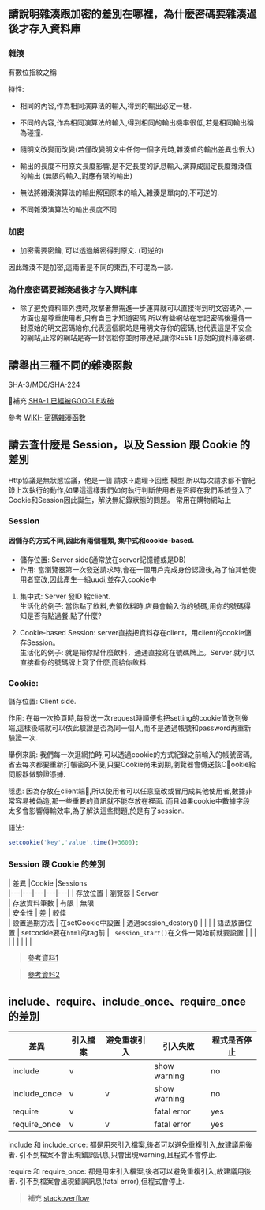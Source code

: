 ## 請說明雜湊跟加密的差別在哪裡，為什麼密碼要雜湊過後才存入資料庫

### 雜湊
有數位指紋之稱

特性:
- 相同的內容,作為相同演算法的輸入,得到的輸出必定一樣.

- 不同的內容,作為相同演算法的輸入,得到相同的輸出機率很低,若是相同輸出稱為碰撞. 

- 隨明文改變而改變(若僅改變明文中任何一個字元時,雜湊值的輸出差異也很大)

- 輸出的長度不用原文長度影響,是不定長度的訊息輸入,演算成固定長度雜湊值的輸出 (無限的輸入,對應有限的輸出)

- 無法將雜湊演算法的輸出解回原本的輸入,雜湊是單向的,不可逆的.

- 不同雜湊演算法的輸出長度不同

### 加密

- 加密需要密鑰, 可以透過解密得到原文. (可逆的)

因此雜湊不是加密,這兩者是不同的東西,不可混為一談.

### 為什麼密碼要雜湊過後才存入資料庫

- 除了避免資料庫外洩時,攻擊者無需進一步運算就可以直接得到明文密碼外,一方面也是尊重使用者,只有自己才知道密碼,所以有些網站在忘記密碼後還傳一封原始的明文密碼給你,代表這個網站是用明文存你的密碼,也代表這是不安全的網站,正常的網站是寄一封信給你並附帶連結,讓你RESET原始的資料庫密碼.  


## 請舉出三種不同的雜湊函數

SHA-3/MD6/SHA-224

補充 [SHA-1 已經被GOOGLE攻破](http://technews.tw/2017/02/24/the-first-sha1-collision/)

參考 [WIKI- 密碼雜湊函數](https://zh-yue.wikipedia.org/wiki/%E5%AF%86%E7%A2%BC%E9%9B%9C%E6%B9%8A%E5%87%BD%E6%95%B8)


## 請去查什麼是 Session，以及 Session 跟 Cookie 的差別

Http協議是無狀態協議，他是一個 請求->處理->回應 模型
所以每次請求都不會紀錄上次執行的動作,如果這這樣我們如何執行判斷使用者是否經在我們系統登入了
Cookie和Session因此誕生，解決無紀錄狀態的問題。
常用在購物網站上

### Session

 #### 因儲存的方式不同,因此有兩個種類, 集中式和cookie-based. 

- 儲存位置:
Server side(通常放在server記憶體或是DB)
- 作用:
當瀏覽器第一次發送請求時,會在一個用戶完成身份認證後,為了怕其他使用者竄改,因此產生一組uudi,並存入cookie中

1. 集中式:
Server 發ID 給client.  
生活化的例子: 當你點了飲料,去領飲料時,店員會輸入你的號碼,用你的號碼得知是否有點過餐,點了什麼?

2. Cookie-based Session:
server直接把資料存在client，用client的cookie儲存Session。  
生活化的例子: 就是把你點什麼飲料，通通直接寫在號碼牌上。Server 就可以直接看你的號碼牌上寫了什麼,而給你飲料.


### Cookie:
儲存位置:
Client side.

作用:
在每一次換頁時,每發送一次request時順便也把setting的cookie值送到後端,這樣後端就可以依此驗證是否為同一個人,而不是透過帳號和password再重新驗證一次. 

舉例來說:
我們每一次逛網拍時,可以透過cookie的方式紀錄之前輸入的帳號密碼,省去每次都要重新打帳密的不便,只要Cookie尚未到期,瀏覽器會傳送該Cookie給伺服器做驗證憑據. 

隱患:
因為存放在client端,所以使用者可以任意竄改或冒用成其他使用者,數據非常容易被偽造,那一些重要的資訊就不能存放在裡面.
而且如果cookie中數據字段太多會影響傳輸效率,為了解決這些問題,於是有了session. 

語法:
```php
setcookie('key','value',time()+3600);
```

### Session 跟 Cookie 的差別

| 差異  |Cookie   |Sessions   
|---|---|---|---|---|
| 存放位置  |  瀏覽器 | Server  
| 存放資料筆數 | 有限  | 無限  
| 安全性  | 差  | 較佳  
|  設置過期方法  | 在setCookie中設置  | 透過session_destory()  |   |   |
| 語法放置位置  | setcookie要在`html`的tag前  | ` session_start()`在文件一開始前就要設置  |   |   |
|   |   |   |   |   |

> [參考資料1](https://www.sitesbay.com/php/php-difference-between-session-and-cookie)

> [參考資料2](https://stackoverflow.com/questions/11142882/what-are-cookies-and-sessions-and-how-do-they-relate-to-each-other)

## include、require、include_once、require_once 的差別

|差異   |引入檔案   |避免重複引入   |引入失敗   |程式是否停止|
|---|---|---|---|---|
|include   | v  |   | show warning  |  no |
|include_once| v  | v  | show warning  |  no |
|require    | v  |   | fatal error  | yes  |
|require_once    | v  |  v |  fatal error | yes  |


include 和 include_once: 
都是用來引入檔案,後者可以避免重複引入,故建議用後者. 引不到檔案不會出現錯誤訊息,只會出現warning,且程式不會停止. 

require 和 require_once:
都是用來引入檔案,後者可以避免重複引入,故建議用後者. 引不到檔案會出現錯誤訊息(fatal error),但程式會停止. 

>補充 [stackoverflow](https://stackoverflow.com/questions/3546160/include-include-once-require-or-require-once)